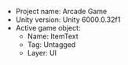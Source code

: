 <!-- UNITY CODE ASSIST INSTRUCTIONS START -->
- Project name: Arcade Game
- Unity version: Unity 6000.0.32f1
- Active game object:
  - Name: ItemText
  - Tag: Untagged
  - Layer: UI
<!-- UNITY CODE ASSIST INSTRUCTIONS END -->